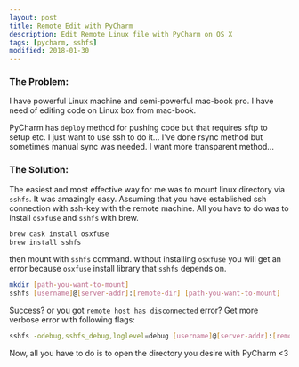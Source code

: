 ```yaml
---
layout: post
title: Remote Edit with PyCharm
description: Edit Remote Linux file with PyCharm on OS X
tags: [pycharm, sshfs]
modified: 2018-01-30
---
```


### The Problem:

I have powerful Linux machine and semi-powerful mac-book pro.
I have need of editing code on Linux box from mac-book.

PyCharm has `deploy` method for pushing code but that requires sftp to setup etc.
I just want to use ssh to do it...
I've done rsync method but sometimes manual sync was needed.
I want more transparent method...


### The Solution:

The easiest and most effective way for me was to mount linux directory via `sshfs`.
It was amazingly easy. Assuming that you have established ssh connection with ssh-key with the remote machine.
All you have to do was to install `osxfuse` and `sshfs` with brew.
```bash
brew cask install osxfuse
brew install sshfs
```

then mount with `sshfs` command. without installing `osxfuse` you will get an error
because `osxfuse` install library that `sshfs` depends on.

```bash
mkdir [path-you-want-to-mount]
sshfs [username]@[server-addr]:[remote-dir] [path-you-want-to-mount]
```

Success? or you got `remote host has disconnected` error?
Get more verbose error with following flags:
```bash
sshfs -odebug,sshfs_debug,loglevel=debug [username]@[server-addr]:[remote-dir] [path-you-want-to-mount]
```

Now, all you have to do is to open the directory you desire with PyCharm <3
